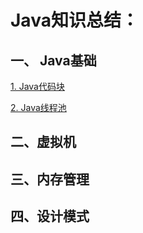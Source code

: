#	Java知识总结：

## 一、 Java基础

[1. Java代码块](/Java/基础/Java代码块.md)

[2. Java线程池](基础/Java线程池.md)





## 二、虚拟机





## 三、内存管理







## 四、设计模式





